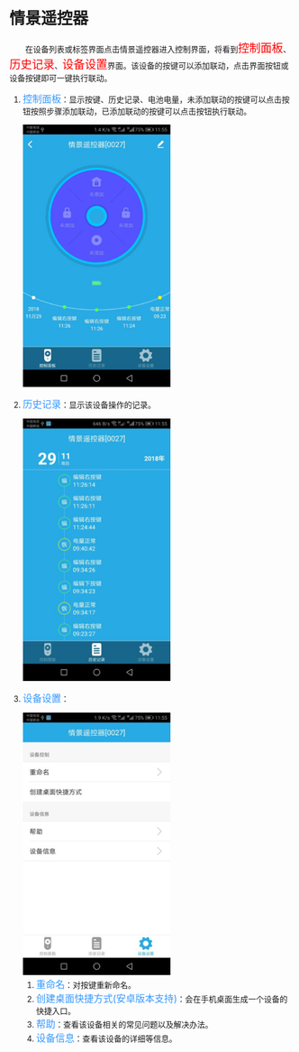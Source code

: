 # 情景遥控器

&emsp;&emsp;在设备列表或标签界面点击情景遥控器进入控制界面，将看到<font style='color:#ff0000;font-size:20px'>控制面板</font>、<font style='color:#ff0000;font-size:20px'>历史记录</font>、<font style='color:#ff0000;font-size:20px'>设备设置</font>界面。该设备的按键可以添加联动，点击界面按钮或设备按键即可一键执行联动。

1. <font style='color:#3699ff;font-size:17px'>控制面板</font>：显示按键、历史记录、电池电量，未添加联动的按键可以点击按钮按照步骤添加联动，已添加联动的按键可以点击按钮执行联动。

	<img src="../images/MacBee/情景遥控器/控制面板.png" width = "262" height = "465">
	
2. <font style='color:#3699ff;font-size:17px'>历史记录</font>：显示该设备操作的记录。

	<img src="../images/MacBee/情景遥控器/历史记录.png" width = "262" height = "465">
	
3. <font style='color:#3699ff;font-size:17px'>设备设置</font>：

	<img src="../images/MacBee/情景遥控器/设备设置.png" width = "262" height = "465">
	
	1.	<font style='color:#3699ff;font-size:17px'>重命名</font>：对按键重新命名。
	2.	<font style='color:#3699ff;font-size:17px'>创建桌面快捷方式(安卓版本支持)</font>：会在手机桌面生成一个设备的快捷入口。
	3.	<font style='color:#3699ff;font-size:17px'>帮助</font>：查看该设备相关的常见问题以及解决办法。
	4.	<font style='color:#3699ff;font-size:17px'>设备信息</font>：查看该设备的详细等信息。
